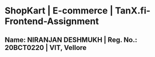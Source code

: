 # ShopKart | E-commerce | TanX.fi-Frontend-Assignment
##
## Name: NIRANJAN DESHMUKH | Reg. No.: 20BCT0220 | VIT, Vellore

